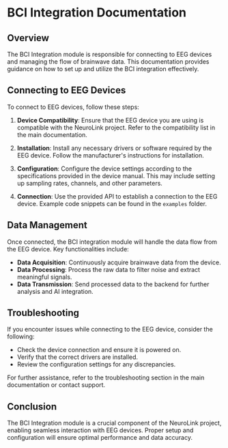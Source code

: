 # BCI Integration Documentation

## Overview
The BCI Integration module is responsible for connecting to EEG devices and managing the flow of brainwave data. This documentation provides guidance on how to set up and utilize the BCI integration effectively.

## Connecting to EEG Devices
To connect to EEG devices, follow these steps:

1. **Device Compatibility**: Ensure that the EEG device you are using is compatible with the NeuroLink project. Refer to the compatibility list in the main documentation.

2. **Installation**: Install any necessary drivers or software required by the EEG device. Follow the manufacturer's instructions for installation.

3. **Configuration**: Configure the device settings according to the specifications provided in the device manual. This may include setting up sampling rates, channels, and other parameters.

4. **Connection**: Use the provided API to establish a connection to the EEG device. Example code snippets can be found in the `examples` folder.

## Data Management
Once connected, the BCI integration module will handle the data flow from the EEG device. Key functionalities include:

- **Data Acquisition**: Continuously acquire brainwave data from the device.
- **Data Processing**: Process the raw data to filter noise and extract meaningful signals.
- **Data Transmission**: Send processed data to the backend for further analysis and AI integration.

## Troubleshooting
If you encounter issues while connecting to the EEG device, consider the following:

- Check the device connection and ensure it is powered on.
- Verify that the correct drivers are installed.
- Review the configuration settings for any discrepancies.

For further assistance, refer to the troubleshooting section in the main documentation or contact support.

## Conclusion
The BCI Integration module is a crucial component of the NeuroLink project, enabling seamless interaction with EEG devices. Proper setup and configuration will ensure optimal performance and data accuracy.